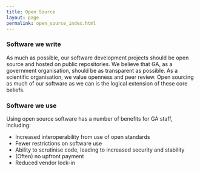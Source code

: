 ```yaml
---
title: Open Source
layout: page
permalink: open_source_index.html
---
```


### Software we write

As much as possible, our software development projects should be open source and hosted on public repositories. We believe that GA, as a government organisation, should be as transparent as possible. As a scientific organisation, we value openness and peer review. Open sourcing as much of our software as we can is the logical extension of these core beliefs.

### Software we use

Using open source software has a number of benefits for GA staff, including:

* Increased interoperability from use of open standards
* Fewer restrictions on software use
* Ability to scrutinise code, leading to increased security and stability
* (Often) no upfront payment
* Reduced vendor lock-in
